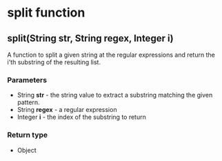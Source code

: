 split function
==============
split(String **str**, String **regex**, Integer **i**)
------------------------------------------------------

A function to split a given string at the regular expressions and return the i'th substring of the resulting list.

### Parameters

- String **str** - the string value to extract a substring matching the given pattern.
- String **regex** - a regular expression
- Integer **i** - the index of the substring to return

### Return type

- Object



